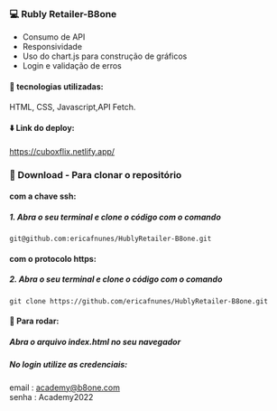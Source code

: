  ### :computer:  Rubly Retailer-B8one


* Consumo de API
* Responsividade
* Uso do chart.js para construção de gráficos
* Login e validação de erros 

#### :rocket: tecnologias utilizadas:
  HTML, CSS, Javascript,API Fetch. 

####  :arrow_down: Link do deploy:
<a src="https://hublyretailer.netlify.app/">https://cuboxflix.netlify.app/</a>


### :floppy_disk: Download - Para clonar o repositório
#### com a chave ssh:
##### 1. Abra o seu terminal e clone o código com o comando
    git@github.com:ericafnunes/HublyRetailer-B8one.git
#### com o protocolo https:
##### 2. Abra o seu terminal e clone o código com o comando
    git clone https://github.com/ericafnunes/HublyRetailer-B8one.git
    
 


#### :wrench: Para rodar: 


 ##### Abra o arquivo index.html no seu navegador
 ##### No login utilize as credenciais:
 email : academy@b8one.com<br/>
 senha : Academy2022
 

